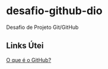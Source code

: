 # desafio-github-dio
Desafio de Projeto Git/GitHub

## Links Útei 
[O que é o GitHub?](https://www.techtudo.com.br/listas/2021/05/o-que-e-o-github-veja-para-que-serve-a-rede-social-de-programadores.ghtml)
